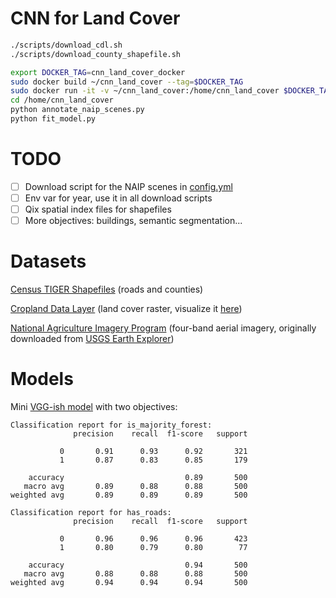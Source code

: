 # CNN for Land Cover

```bash
./scripts/download_cdl.sh
./scripts/download_county_shapefile.sh
```

```bash
export DOCKER_TAG=cnn_land_cover_docker
sudo docker build ~/cnn_land_cover --tag=$DOCKER_TAG
sudo docker run -it -v ~/cnn_land_cover:/home/cnn_land_cover $DOCKER_TAG bash
cd /home/cnn_land_cover
python annotate_naip_scenes.py
python fit_model.py
```

# TODO

* [ ] Download script for the NAIP scenes in [config.yml](config.yml)
* [ ] Env var for year, use it in all download scripts
* [ ] Qix spatial index files for shapefiles
* [ ] More objectives: buildings, semantic segmentation...

# Datasets

[Census TIGER Shapefiles](https://www.census.gov/geo/maps-data/data/tiger-line.html) (roads and counties)

[Cropland Data Layer](https://www.nass.usda.gov/Research_and_Science/Cropland/Release/) (land cover raster, visualize it [here](https://nassgeodata.gmu.edu/CropScape/))

[National Agriculture Imagery Program](https://www.fsa.usda.gov/programs-and-services/aerial-photography/imagery-programs/naip-imagery/) (four-band aerial imagery, originally downloaded from [USGS Earth Explorer](https://earthexplorer.usgs.gov/?))

# Models

Mini [VGG-ish model](cnn.py) with two objectives:

```
Classification report for is_majority_forest:
              precision    recall  f1-score   support

           0       0.91      0.93      0.92       321
           1       0.87      0.83      0.85       179

    accuracy                           0.89       500
   macro avg       0.89      0.88      0.88       500
weighted avg       0.89      0.89      0.89       500

Classification report for has_roads:
              precision    recall  f1-score   support

           0       0.96      0.96      0.96       423
           1       0.80      0.79      0.80        77

    accuracy                           0.94       500
   macro avg       0.88      0.88      0.88       500
weighted avg       0.94      0.94      0.94       500
```